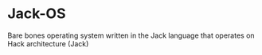 # Jack-OS
Bare bones operating system written in the Jack language that operates on Hack architecture (Jack)
